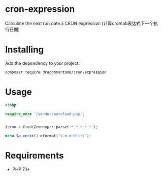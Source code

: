 # cron-expression
Calculate the next  run date a CRON expression (计算crontab表达式下一个执行日期)

Installing
==========

Add the dependency to your project:

```bash
composer require dragonmantank/cron-expression
```

Usage
=====
```php
<?php

require_once '/vendor/autoload.php';


$cron = Cron\Cronexpr::parse('* * * * *');

echo $a->next()->format('Y-m-d H:i:s');

```

Requirements
============
- PHP 7.1+

